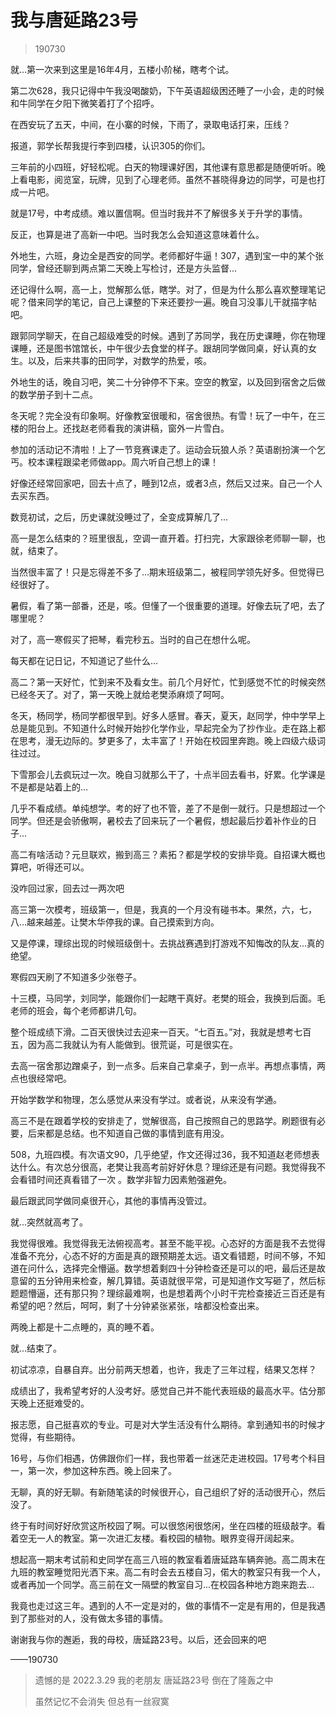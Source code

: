 # 我与唐延路23号

> 190730

就...第一次来到这里是16年4月，五楼小阶梯，瞎考个试。

第二次628，我只记得中午我没喝酸奶，下午英语超级困还睡了一小会，走的时候和牛同学在夕阳下微笑着打了个招呼。

在西安玩了五天，中间，在小寨的时候，下雨了，录取电话打来，压线？

报道，郭学长帮我提行李到四楼，认识305的你们。

三年前的小四班，好轻松呢。白天的物理课好困，其他课有意思都是随便听听。晚上看电影，阅览室，玩牌，见到了心理老师。虽然不甚晓得身边的同学，可是也打成一片吧。

就是17号，中考成绩。难以置信啊。但当时我并不了解很多关于升学的事情。

反正，也算是进了高新一中吧。当时我怎么会知道这意味着什么。

外地生，六班，身边全是西安的同学。老师都好牛逼！307，遇到宝一中的某个张同学，曾经还聊到两点第二天晚上写检讨，还是方头监督...

还记得什么啊，高一上，觉解那么低，瞎学。对了，但是为什么那么喜欢整理笔记呢？借来同学的笔记，自己上课整的下来还要抄一遍。晚自习没事儿干就描字帖吧。

跟郭同学聊天，在自己超级难受的时候。遇到了苏同学，我在历史课睡，你在物理课睡，还是图书馆馆长，中午很少去食堂的样子。跟胡同学做同桌，好认真的女生。以及，后来共事的田同学，对数学的热爱，咳。

外地生的话，晚自习吧，笑二十分钟停不下来。空空的教室，以及回到宿舍之后做的数学册子到十二点。

冬天呢？完全没有印象啊。好像教室很暖和，宿舍很热。有雪！玩了一中午，在三楼的阳台上。还找赵老师看我的演讲稿，窗外一片雪白。

参加的活动记不清啦！上了一节竞赛课走了。运动会玩狼人杀？英语剧扮演一个乞丐。校本课程跟梁老师做app。周六听自己想上的课！

好像还经常回家吧，回去十点了，睡到12点，或者3点，然后又过来。自己一个人去买东西。

数竞初试，之后，历史课就没睡过了，全变成算解几了...

高一是怎么结束的？班里很乱，空调一直开着。打扫完，大家跟徐老师聊一聊，也就，结束了。

当然很丰富了！只是忘得差不多了...期末班级第二，被程同学领先好多。但觉得已经很好了。

暑假，看了第一部番，还是，咳。但懂了一个很重要的道理。好像去玩了吧，去了哪里呢？

对了，高一寒假买了把琴，看完秒五。当时的自己在想什么呢。

每天都在记日记，不知道记了些什么...

高二？第一天好忙，忙到来不及看女生。前几个月好忙，忙到感觉不忙的时候突然已经冬天了。对了，第一天晚上就给老樊添麻烦了呵呵。

冬天，杨同学，杨同学都很早到。好多人感冒。春天，夏天，赵同学，仲中学早上总是能见到。不知道什么时候开始抄化学作业，早起完全为了抄作业。走在路上都在思考，漫无边际的。梦更多了，太丰富了！开始在校园里奔跑。晚上四级六级词往过过。

下雪那会儿去疯玩过一次。晚自习就那么干了，十点半回去看书，好累。化学课是不是都是站着上的...

几乎不看成绩。单纯想学。考的好了也不管，差了不是倒一就行。只是想超过一个同学。但还是会骄傲啊，暑校去了回来玩了一个暑假，想起最后抄着补作业的日子...

高二有啥活动？元旦联欢，搬到高三？素拓？都是学校的安排毕竟。自招课大概也算吧，听得还可以。

没咋回过家，回去过一两次吧

高三第一次模考，班级第一，但是，我真的一个月没有碰书本。果然，六，七，八...越来越差。让樊木华停我的课。自己摸索到方向。

又是停课，理综出现的时候班级倒十。去挑战赛遇到打游戏不知悔改的队友...真的绝望。

寒假四天刷了不知道多少张卷子。

十三模，马同学，刘同学，能跟你们一起瞎干真好。老樊的班会，我换到后面。毛老师的班会，每个老师都讲几句。

整个班成绩下滑。二百天很快过去迎来一百天。“七百五。”对，我就是想考七百五，因为高二我就认为有人能做到。很荒诞，可是很实在。

去高一宿舍那边蹭桌子，到一点多。后来自己拿桌子，到一点半。再想点事情，两点也很经常吧。

开始学数学和物理，怎么感觉从来没有学过。或者说，从来没有学通。

高三不是在跟着学校的安排走了，觉解很高，自己按照自己的思路学。刷题很有必要，后来都是总结。也不知道自己做的事情到底有用没。

508，九班四模。有次语文90，几乎绝望，作文还得过36，我不知道赵老师想表达什么。有次总分很高，老樊让我高考前好好休息？理综还是有问题。我觉得我不会看错时间还真看错了一次 。数学非智力因素勉强避免。

最后跟武同学做同桌很开心，其他的事情再没管过。

就...突然就高考了。

我觉得很难。我觉得我无法俯视高考。甚至不能平视。心态好的方面是我不去觉得准备不充分，心态不好的方面是真的跟预期差太远。语文看错题，时间不够，不知道在问什么，选择完全懵逼。数学想着剩四十分钟检查还是可以的吧，最后还是故意留的五分钟用来检查，解几算错。英语就很平常，可是知道作文写砸了，然后标题题懵逼，还有那只狗？理综最难啊，也是想着两个小时干完检查接近三百还是有希望的吧？然后，呵呵，剩了十分钟紧张紧张，啥都没检查出来。

两晚上都是十二点睡的，真的睡不着。

就...结束了。

初试凉凉，自暴自弃。出分前两天想着，也许，我走了三年过程，结果又怎样？

成绩出了，我希望考好的人没考好。感觉自己并不能代表班级的最高水平。估分那天晚上还挺难受的。

报志愿，自己挺喜欢的专业。可是对大学生活没有什么期待。拿到通知书的时候才觉得，有些期待。

16号，与你们相遇，仿佛跟你们一样，我也带着一丝迷茫走进校园。17号考个科目一，第一次，参加这种东西。晚上回来了。

无聊，真的好无聊。有新随笔读的时候很开心，自己组织了好的活动很开心，然后没了。

终于有时间好好欣赏这所校园了啊。可以很悠闲很悠闲，坐在四楼的班级敲字。看着空无一人的教室。第一次进汇友楼。看校园的植物。眼界变得开阔起来。

想起高一期末考试前和史同学在高三八班的教室看着唐延路车辆奔驰。高二周末在九班的教室睡觉阳光洒下来。高二有时会去五楼自习，偌大的教室只有我一个人，或者再加一个同学。高三前在文一隔壁的教室自习...在校园各种地方跑来跑去...

我竟也走过这三年。遇到的人不一定是对的，做的事情不一定是有用的，但是我遇到了那些对的人，没有做太多错的事情。

谢谢我与你的邂逅，我的母校，唐延路23号。以后，还会回来的吧

——190730

> 遗憾的是 2022.3.29 我的老朋友 唐延路23号 倒在了隆轰之中
> 
> 虽然记忆不会消失 但总有一丝寂寞
